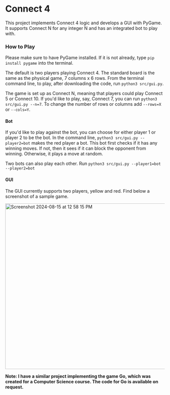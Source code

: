 # Connect 4
This project implements Connect 4 logic and develops a GUI with PyGame. It supports Connect N for any integer N and has an integrated bot to play with.

### How to Play
Please make sure to have PyGame installed. If it is not already, type `pip install pygame` into the terminal.

The default is two players playing Connect 4. The standard board is the same as the physical game, 7 columns x 6 rows. From the terminal command line, to play, after downloading the code, run `python3 src/gui.py`.

The game is set up as Connect N, meaning that players could play Connect 5 or Connect 10. If you'd like to play, say, Connect 7, you can run `python3 src/gui.py --n=7`. To change the number of rows or columns add `--rows=X` or `--cols=Y`.

#### Bot
If you'd like to play against the bot, you can choose for either player 1 or player 2 to be the bot. In the command line, `python3 src/gui.py --player2=bot` makes the red player a bot. This bot first checks if it has any winning moves. If not, then it sees if it can block the opponent from winning. Otherwise, it plays a move at random.

Two bots can also play each other. Run `python3 src/gui.py --player1=bot --player2=bot`

#### GUI
The GUI currently supports two players, yellow and red. Find below a screenshot of a sample game.

<img width="524" alt="Screenshot 2024-08-15 at 12 58 15 PM" src="https://github.com/user-attachments/assets/2fd3d580-299d-4e46-97a6-0b761d1be939">

**Note: I have a similar project implementing the game Go, which was created for a Computer Science course. The code for Go is available on request.**
